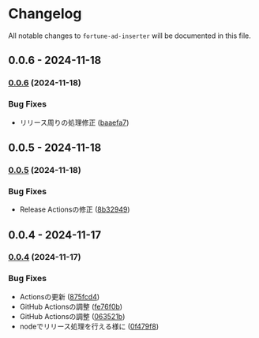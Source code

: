 # Changelog

All notable changes to `fortune-ad-inserter` will be documented in this file.

## 0.0.6 - 2024-11-18

### [0.0.6](https://github.com/IINASG/fortune-ad-inserter/compare/0.0.5...0.0.6) (2024-11-18)

### Bug Fixes

* リリース周りの処理修正 ([baaefa7](https://github.com/IINASG/fortune-ad-inserter/commit/baaefa7b4566293f77ae75fd7096bbb4216b320b))

## 0.0.5 - 2024-11-18

### [0.0.5](https://github.com/IINASG/fortune-ad-inserter/compare/0.0.4...0.0.5) (2024-11-18)

### Bug Fixes

* Release Actionsの修正 ([8b32949](https://github.com/IINASG/fortune-ad-inserter/commit/8b32949c222111a9d4660d288810ffe3840b994a))

## 0.0.4 - 2024-11-17

### [0.0.4](https://github.com/IINASG/fortune-ad-inserter/compare/0.0.3...0.0.4) (2024-11-17)

### Bug Fixes

* Actionsの更新 ([875fcd4](https://github.com/IINASG/fortune-ad-inserter/commit/875fcd4014a3bd08d3e848320fab458034846483))
* GitHub Actionsの調整 ([fe76f0b](https://github.com/IINASG/fortune-ad-inserter/commit/fe76f0b5ae0635481c985214fc6a4271b49f0fa4))
* GitHub Actionsの調整 ([063521b](https://github.com/IINASG/fortune-ad-inserter/commit/063521b270dd95e00b60cb56dc6c168d8c6daf66))
* nodeでリリース処理を行える様に ([0f479f8](https://github.com/IINASG/fortune-ad-inserter/commit/0f479f84df93703f3300331b48e7cf1a5a1ea8f6))
